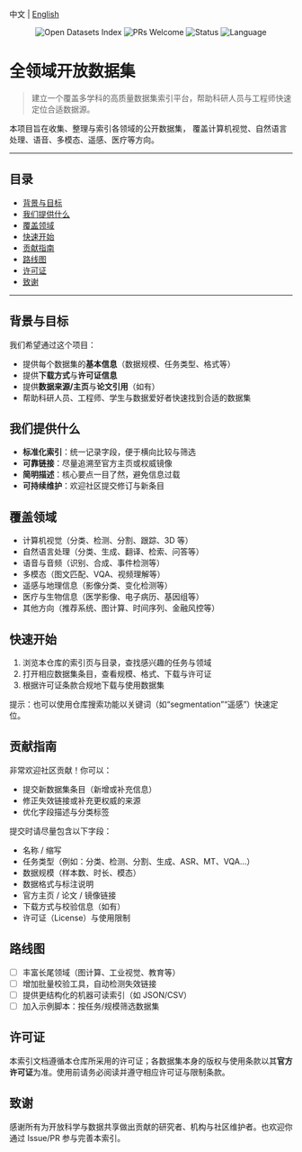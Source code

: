 中文 | [English](https://github.com/helloworld01001/datasets/README_en.md)

<p align="center">
  <img src="https://img.shields.io/badge/Datasets-Open%20Index-4CAF50?style=for-the-badge" alt="Open Datasets Index">
  <img src="https://img.shields.io/badge/PRs-Welcome-blue?style=for-the-badge" alt="PRs Welcome">
  <img src="https://img.shields.io/badge/Status-Active-success?style=for-the-badge" alt="Status">
  <img src="https://img.shields.io/badge/Language-中文-informational?style=for-the-badge" alt="Language">
  
</p>

# 全领域开放数据集

> 建立一个覆盖多学科的高质量数据集索引平台，帮助科研人员与工程师快速定位合适数据源。

本项目旨在收集、整理与索引各领域的公开数据集，
覆盖计算机视觉、自然语言处理、语音、多模态、遥感、医疗等方向。

---

## 目录

- [背景与目标](#背景与目标)
- [我们提供什么](#我们提供什么)
- [覆盖领域](#覆盖领域)
- [快速开始](#快速开始)
- [贡献指南](#贡献指南)
- [路线图](#路线图)
- [许可证](#许可证)
- [致谢](#致谢)

---

## 背景与目标

我们希望通过这个项目：
- 提供每个数据集的**基本信息**（数据规模、任务类型、格式等）
- 提供**下载方式**与**许可证信息**
- 提供**数据来源/主页**与**论文引用**（如有）
- 帮助科研人员、工程师、学生与数据爱好者快速找到合适的数据集

## 我们提供什么

- **标准化索引**：统一记录字段，便于横向比较与筛选
- **可靠链接**：尽量追溯至官方主页或权威镜像
- **简明描述**：核心要点一目了然，避免信息过载
- **可持续维护**：欢迎社区提交修订与新条目

## 覆盖领域

- 计算机视觉（分类、检测、分割、跟踪、3D 等）
- 自然语言处理（分类、生成、翻译、检索、问答等）
- 语音与音频（识别、合成、事件检测等）
- 多模态（图文匹配、VQA、视频理解等）
- 遥感与地理信息（影像分类、变化检测等）
- 医疗与生物信息（医学影像、电子病历、基因组等）
- 其他方向（推荐系统、图计算、时间序列、金融风控等）

## 快速开始

1. 浏览本仓库的索引页与目录，查找感兴趣的任务与领域
2. 打开相应数据集条目，查看规模、格式、下载与许可证
3. 根据许可证条款合规地下载与使用数据集

提示：也可以使用仓库搜索功能以关键词（如“segmentation”“遥感”）快速定位。

## 贡献指南

非常欢迎社区贡献！你可以：

- 提交新数据集条目（新增或补充信息）
- 修正失效链接或补充更权威的来源
- 优化字段描述与分类标签

提交时请尽量包含以下字段：

- 名称 / 缩写
- 任务类型（例如：分类、检测、分割、生成、ASR、MT、VQA…）
- 数据规模（样本数、时长、模态）
- 数据格式与标注说明
- 官方主页 / 论文 / 镜像链接
- 下载方式与校验信息（如有）
- 许可证（License）与使用限制

## 路线图

- [ ] 丰富长尾领域（图计算、工业视觉、教育等）
- [ ] 增加批量校验工具，自动检测失效链接
- [ ] 提供更结构化的机器可读索引（如 JSON/CSV）
- [ ] 加入示例脚本：按任务/规模筛选数据集

## 许可证

本索引文档遵循本仓库所采用的许可证；各数据集本身的版权与使用条款以其**官方许可证**为准。使用前请务必阅读并遵守相应许可证与限制条款。

## 致谢

感谢所有为开放科学与数据共享做出贡献的研究者、机构与社区维护者。也欢迎你通过 Issue/PR 参与完善本索引。
